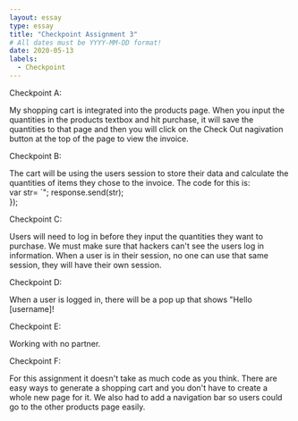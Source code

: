 ```yaml
---
layout: essay
type: essay
title: "Checkpoint Assignment 3"
# All dates must be YYYY-MM-DD format!
date: 2020-05-13
labels:
  - Checkpoint
---
```


<p>Checkpoint A:</p>
<p>My shopping cart is integrated into the products page. When you input the quantities in the products textbox and hit purchase, it will save the quantities to that page and then you will click on the Check Out nagivation button at the top of the page to view the invoice.</p>

<p>Checkpoint B:</p>
<p>The cart will be using the users session to store their data and calculate the quantities of items they chose to the invoice. The code for this is:   
<br>var str= `<script>sessionStorage.cart = '${JSON.stringify(request.session)}';`;
   console.log(str);
    str+="window.location.href='invoice.html';</script>"; 
    response.send(str);
    </br>
});</p>

<p>Checkpoint C:</p>
<p>Users will need to log in before they input the quantities they want to purchase. We must make sure that hackers can't see the users log in information.  When a user is in their session, no one can use that same session, they will have their own session.</p>

<p>Checkpoint D:</p>
<p>When a user is logged in, there will be a pop up that shows "Hello [username]!</p>

<p>Checkpoint E:</p>
<p>Working with no partner.</p>

<p>Checkpoint F:</p>
<p>For this assignment it doesn't take as much code as you think.  There are easy ways to generate a shopping cart and you don't have to create a whole new page for it. We also had to add a navigation bar so users could go to the other products page easily.</p>
